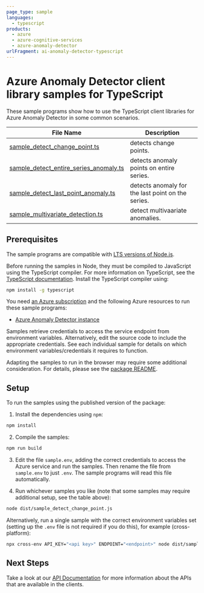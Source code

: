 ```yaml
---
page_type: sample
languages:
  - typescript
products:
  - azure
  - azure-cognitive-services
  - azure-anomaly-detector
urlFragment: ai-anomaly-detector-typescript
---
```


# Azure Anomaly Detector client library samples for TypeScript

These sample programs show how to use the TypeScript client libraries for Azure Anomaly Detector in some common scenarios.

| **File Name**                                                                 | **Description**                                   |
| ----------------------------------------------------------------------------- | ------------------------------------------------- |
| [sample_detect_change_point.ts][sample_detect_change_point]                   | detects change points.                            |
| [sample_detect_entire_series_anomaly.ts][sample_detect_entire_series_anomaly] | detects anomaly points on entire series.          |
| [sample_detect_last_point_anomaly.ts][sample_detect_last_point_anomaly]       | detects anomaly for the last point on the series. |
| [sample_multivariate_detection.ts][sample_multivariate_detection]             | detect multivaariate anomalies.                   |

## Prerequisites

The sample programs are compatible with [LTS versions of Node.js](https://nodejs.org/about/releases/).

Before running the samples in Node, they must be compiled to JavaScript using the TypeScript compiler. For more information on TypeScript, see the [TypeScript documentation][typescript]. Install the TypeScript compiler using:

```bash
npm install -g typescript
```

You need [an Azure subscription][freesub] and the following Azure resources to run these sample programs:

- [Azure Anomaly Detector instance][createinstance_azureanomalydetectorinstance]

Samples retrieve credentials to access the service endpoint from environment variables. Alternatively, edit the source code to include the appropriate credentials. See each individual sample for details on which environment variables/credentials it requires to function.

Adapting the samples to run in the browser may require some additional consideration. For details, please see the [package README][package].

## Setup

To run the samples using the published version of the package:

1. Install the dependencies using `npm`:

```bash
npm install
```

2. Compile the samples:

```bash
npm run build
```

3. Edit the file `sample.env`, adding the correct credentials to access the Azure service and run the samples. Then rename the file from `sample.env` to just `.env`. The sample programs will read this file automatically.

4. Run whichever samples you like (note that some samples may require additional setup, see the table above):

```bash
node dist/sample_detect_change_point.js
```

Alternatively, run a single sample with the correct environment variables set (setting up the `.env` file is not required if you do this), for example (cross-platform):

```bash
npx cross-env API_KEY="<api key>" ENDPOINT="<endpoint>" node dist/sample_detect_change_point.js
```

## Next Steps

Take a look at our [API Documentation][apiref] for more information about the APIs that are available in the clients.

[sample_detect_change_point]: https://github.com/Azure/azure-sdk-for-js/blob/main/sdk/anomalydetector/ai-anomaly-detector/samples/v3/typescript/src/sample_detect_change_point.ts
[sample_detect_entire_series_anomaly]: https://github.com/Azure/azure-sdk-for-js/blob/main/sdk/anomalydetector/ai-anomaly-detector/samples/v3/typescript/src/sample_detect_entire_series_anomaly.ts
[sample_detect_last_point_anomaly]: https://github.com/Azure/azure-sdk-for-js/blob/main/sdk/anomalydetector/ai-anomaly-detector/samples/v3/typescript/src/sample_detect_last_point_anomaly.ts
[sample_multivariate_detection]: https://github.com/Azure/azure-sdk-for-js/blob/main/sdk/anomalydetector/ai-anomaly-detector/samples/v3/typescript/src/sample_multivariate_detection.ts
[apiref]: https://docs.microsoft.com/javascript/api/@azure/ai-anomaly-detector
[freesub]: https://azure.microsoft.com/free/
[createinstance_azureanomalydetectorinstance]: https://docs.microsoft.com/azure/cognitive-services/anomaly-detector/quickstarts/client-libraries?tabs=windows&pivots=programming-language-javascript
[package]: https://github.com/Azure/azure-sdk-for-js/tree/main/sdk/anomalydetector/ai-anomaly-detector/README.md
[typescript]: https://www.typescriptlang.org/docs/home.html
